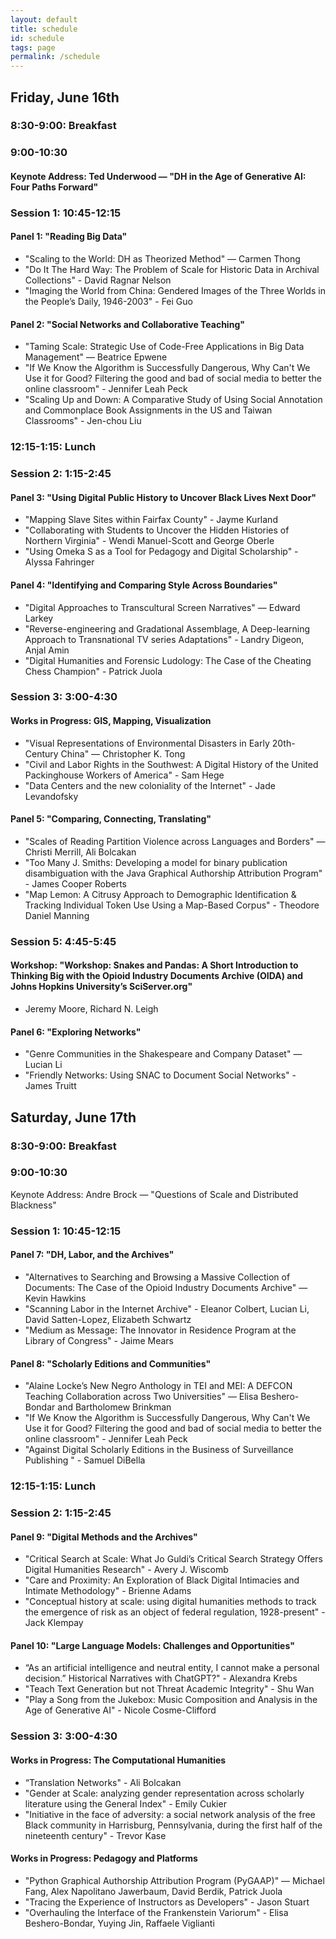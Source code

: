 ```yaml
---
layout: default
title: schedule
id: schedule
tags: page
permalink: /schedule
---
```


  <h2>Friday, June 16th</h2>
  <div>
    <h3>8:30-9:00: Breakfast</h3>
    <h3>9:00-10:30</h3>
    <h4>Keynote Address: Ted Underwood — "DH in the Age of Generative AI: Four Paths Forward"<h4>
    <h3>Session 1: 10:45-12:15</h3>
    <h4>Panel 1: "Reading Big Data"</h4>
    <ul>
      <li>"Scaling to the World: DH as Theorized Method" — Carmen Thong</li>
      <li>"Do It The Hard Way: The Problem of Scale for Historic Data in Archival Collections" - David Ragnar Nelson</li>
      <li>"Imaging the World from China: Gendered Images of the Three Worlds in the People’s Daily, 1946-2003" - Fei Guo</li>
    </ul>
    <h4>Panel 2: "Social Networks and Collaborative Teaching"</h4>
    <ul>
      <li>"Taming Scale: Strategic Use of Code-Free Applications in Big Data Management" — Beatrice Epwene</li>
      <li>"If We Know the Algorithm is Successfully Dangerous, Why Can't We Use it for Good? Filtering the good and bad of social media to better the online classroom" - Jennifer Leah Peck</li>
      <li>"Scaling Up and Down: A Comparative Study of Using Social Annotation and Commonplace Book Assignments in the US and Taiwan Classrooms" - Jen-chou Liu</li>
    </ul>
    <h3>12:15-1:15: Lunch</h3>
    <h3>Session 2: 1:15-2:45</h3>
    <h4>Panel 3: "Using Digital Public History to Uncover Black Lives Next Door"</h4>
    <ul>
      <li>"Mapping Slave Sites within Fairfax County" - Jayme Kurland</li>
      <li>"Collaborating with Students to Uncover the Hidden Histories of Northern Virginia" - Wendi Manuel-Scott and George Oberle</li>
      <li>"Using Omeka S as a Tool for Pedagogy and Digital Scholarship" - Alyssa Fahringer</li>
    </ul>
    <h4>Panel 4: "Identifying and Comparing Style Across Boundaries"</h4>
    <ul>
      <li>"Digital Approaches to Transcultural Screen Narratives" — Edward Larkey</li>
      <li>"Reverse-engineering and Gradational Assemblage, A Deep-learning Approach to Transnational TV series Adaptations" - Landry  Digeon, Anjal Amin</li>
      <li>"Digital Humanities and Forensic Ludology: The Case of the Cheating Chess Champion" - Patrick Juola</li>
    </ul>
    <h3>Session 3: 3:00-4:30</h3>
     <h4> Works in Progress: GIS, Mapping, Visualization</h4>
    <ul>
      <li>"Visual Representations of Environmental Disasters in Early 20th-Century China" — Christopher K. Tong</li>
      <li>"Civil and Labor Rights in the Southwest: A Digital History of the United Packinghouse Workers of America" - Sam Hege</li>
      <li>"Data Centers and the new coloniality of the Internet" - Jade Levandofsky</li>
    </ul>
    <h4>Panel 5: "Comparing, Connecting, Translating"</h4>
    <ul>
      <li>"Scales of Reading Partition Violence across Languages and Borders" — Christi Merrill, Ali Bolcakan </li>
      <li>"Too Many J. Smiths: Developing a model for binary publication disambiguation with the Java Graphical Authorship Attribution Program" - James Cooper Roberts</li>
      <li>"Map Lemon: A Citrusy Approach to Demographic Identification & Tracking Individual Token Use Using a Map-Based Corpus" - Theodore Daniel Manning</li>
    </ul>
     <h3>Session 5: 4:45-5:45</h3>
    <h4> Workshop: "Workshop: Snakes and Pandas: A Short Introduction to Thinking Big with the Opioid Industry Documents Archive (OIDA) and Johns Hopkins University’s SciServer.org"</h4>
    <ul>
      <li>Jeremy Moore, Richard N. Leigh</li>
    </ul>
    <h4>Panel 6: "Exploring Networks"</h4>
    <ul>
      <li>"Genre Communities in the Shakespeare and Company Dataset" — Lucian Li </li>
      <li>"Friendly Networks: Using SNAC to Document Social Networks" - James Truitt</li>
    </ul>
    
  </div>
   <h2>Saturday, June 17th</h2>
  <div>
    <h3>8:30-9:00: Breakfast</h3>
    <h3>9:00-10:30</h3>
    <p>Keynote Address: Andre Brock — "Questions of Scale and Distributed Blackness"</p>
    <h3>Session 1: 10:45-12:15</h3>
    <h4>Panel 7: "DH, Labor, and the Archives"</h4>
    <ul>
      <li>"Alternatives to Searching and Browsing a Massive Collection of Documents: The Case of the Opioid Industry Documents Archive" — Kevin Hawkins</li>
      <li>"Scanning Labor in the Internet Archive" - Eleanor Colbert, Lucian Li, David Satten-Lopez, Elizabeth Schwartz</li>
      <li>"Medium as Message: The Innovator in Residence Program at the Library of Congress" - Jaime Mears </li>
    </ul>
    <h4>Panel 8: "Scholarly Editions and Communities"</h4>
    <ul>
      <li>"Alaine Locke’s New Negro Anthology in TEI and MEI: A DEFCON Teaching Collaboration across Two Universities" — Elisa Beshero-Bondar and Bartholomew Brinkman</li>
      <li>"If We Know the Algorithm is Successfully Dangerous, Why Can't We Use it for Good? Filtering the good and bad of social media to better the online classroom" - Jennifer Leah Peck</li>
      <li>"Against Digital Scholarly Editions in the Business of Surveillance Publishing " - Samuel DiBella</li>
    </ul>
    <h3>12:15-1:15: Lunch</h3>
    <h3>Session 2: 1:15-2:45</h3>
    <h4>Panel 9: "Digital Methods and the Archives"</h4>
    <ul>
      <li>"Critical Search at Scale: What Jo Guldi’s Critical Search Strategy Offers Digital Humanities Research" - Avery J. Wiscomb</li>
      <li>"Care and Proximity: An Exploration of Black Digital Intimacies and Intimate Methodology" - Brienne Adams</li>
      <li>"Conceptual history at scale: using digital humanities methods to track the emergence of risk as an object of federal regulation, 1928-present" - Jack Klempay</li>
    </ul>
    <h4>Panel 10: "Large Language Models: Challenges and Opportunities"</h4>
    <ul>
      <li>“As an artificial intelligence and neutral entity, I cannot make a personal decision.” Historical Narratives with ChatGPT?" - Alexandra Krebs</li>
      <li>"Teach Text Generation but not Threat Academic Integrity" - Shu Wan</li>
      <li>"Play a Song from the Jukebox: Music Composition and Analysis in the Age of Generative AI" - Nicole Cosme-Clifford</li>
    </ul>
    <h3>Session 3: 3:00-4:30</h3>
    <h4> Works in Progress: The Computational Humanities</h4>
    <ul>
      <li>“Translation Networks" - Ali Bolcakan</li>
      <li>"Gender at Scale: analyzing gender representation across scholarly literature using the General Index" - Emily Cukier</li>
      <li>"Initiative in the face of adversity: a social network analysis of the free Black community in Harrisburg, Pennsylvania, during the first half of the nineteenth century" - Trevor Kase</li>
    </ul>
    <h4>Works in Progress: Pedagogy and Platforms </h4>
    <ul>
      <li>"Python Graphical Authorship Attribution Program (PyGAAP)" —  Michael Fang, Alex Napolitano Jawerbaum, David Berdik, Patrick Juola </li>
      <li>"Tracing the Experience of Instructors as Developers" - Jason Stuart</li>
      <li>"Overhauling the Interface of the Frankenstein Variorum" - Elisa Beshero-Bondar, Yuying Jin, Raffaele Viglianti </li>
    </ul>


